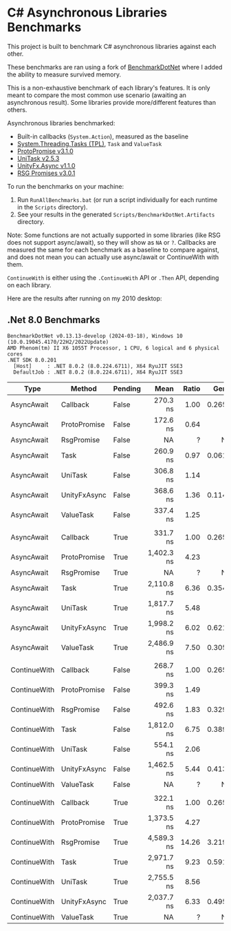 ﻿# C# Asynchronous Libraries Benchmarks

This project is built to benchmark C# asynchronous libraries against each other.

These benchmarks are ran using a fork of [BenchmarkDotNet](https://github.com/dotnet/BenchmarkDotNet) where I added the ability to measure survived memory.

This is a non-exhaustive benchmark of each library's features. It is only meant to compare the most common use scenario (awaiting an asynchronous result). Some libraries provide more/different features than others.

Asynchronous libraries benchmarked:
- Built-in callbacks (`System.Action`), measured as the baseline
- [System.Threading.Tasks (TPL)](https://docs.microsoft.com/en-us/dotnet/standard/parallel-programming/task-parallel-library-tpl), `Task` and `ValueTask`
- [ProtoPromise v3.1.0](https://github.com/timcassell/ProtoPromise)
- [UniTask v2.5.3](https://github.com/Cysharp/UniTask)
- [UnityFx.Async v1.1.0](https://github.com/Arvtesh/UnityFx.Async)
- [RSG Promises v3.0.1](https://github.com/Real-Serious-Games/C-Sharp-Promise)

To run the benchmarks on your machine:
  1. Run `RunAllBenchmarks.bat` (or run a script individually for each runtime in the `Scripts` directory).
  2. See your results in the generated `Scripts/BenchmarkDotNet.Artifacts` directory.

Note:
Some functions are not actually supported in some libraries (like RSG does not support async/await), so they will show as `NA` or `?`.
Callbacks are measured the same for each benchmark as a baseline to compare against, and does not mean you can actually use async/await or ContinueWith with them.

`ContinueWith` is either using the `.ContinueWith` API or `.Then` API, depending on each library.

Here are the results after running on my 2010 desktop:

## .Net 8.0 Benchmarks

```
BenchmarkDotNet v0.13.13-develop (2024-03-18), Windows 10 (10.0.19045.4170/22H2/2022Update)
AMD Phenom(tm) II X6 1055T Processor, 1 CPU, 6 logical and 6 physical cores
.NET SDK 8.0.201
  [Host]     : .NET 8.0.2 (8.0.224.6711), X64 RyuJIT SSE3
  DefaultJob : .NET 8.0.2 (8.0.224.6711), X64 RyuJIT SSE3
```

| Type         | Method       | Pending | Mean       | Ratio | Gen0   | Allocated | Survived |
|------------- |------------- |-------- |-----------:|------:|-------:|----------:|---------:|
| AsyncAwait   | Callback     | False   |   270.3 ns |  1.00 | 0.2651 |     832 B |        - |
| AsyncAwait   | ProtoPromise | False   |   172.6 ns |  0.64 |      - |         - |        - |
| AsyncAwait   | RsgPromise   | False   |         NA |     ? |     NA |        NA |       NA |
| AsyncAwait   | Task         | False   |   260.9 ns |  0.97 | 0.0610 |     192 B |        - |
| AsyncAwait   | UniTask      | False   |   306.8 ns |  1.14 |      - |         - |        - |
| AsyncAwait   | UnityFxAsync | False   |   368.6 ns |  1.36 | 0.1144 |     360 B |        - |
| AsyncAwait   | ValueTask    | False   |   337.4 ns |  1.25 |      - |         - |        - |
|              |              |         |            |       |        |           |          |
| AsyncAwait   | Callback     | True    |   331.7 ns |  1.00 | 0.2651 |     832 B |        - |
| AsyncAwait   | ProtoPromise | True    | 1,402.3 ns |  4.23 |      - |         - |    648 B |
| AsyncAwait   | RsgPromise   | True    |         NA |     ? |     NA |        NA |       NA |
| AsyncAwait   | Task         | True    | 2,110.8 ns |  6.36 | 0.3548 |    1120 B |        - |
| AsyncAwait   | UniTask      | True    | 1,817.7 ns |  5.48 |      - |         - |    744 B |
| AsyncAwait   | UnityFxAsync | True    | 1,998.2 ns |  6.02 | 0.6218 |    1952 B |        - |
| AsyncAwait   | ValueTask    | True    | 2,486.9 ns |  7.50 | 0.3052 |     968 B |     40 B |
|              |              |         |            |       |        |           |          |
| ContinueWith | Callback     | False   |   268.7 ns |  1.00 | 0.2651 |     832 B |        - |
| ContinueWith | ProtoPromise | False   |   399.3 ns |  1.49 |      - |         - |        - |
| ContinueWith | RsgPromise   | False   |   492.6 ns |  1.83 | 0.3290 |    1032 B |        - |
| ContinueWith | Task         | False   | 1,812.0 ns |  6.75 | 0.3891 |    1224 B |        - |
| ContinueWith | UniTask      | False   |   554.1 ns |  2.06 |      - |         - |        - |
| ContinueWith | UnityFxAsync | False   | 1,462.5 ns |  5.44 | 0.4139 |    1304 B |        - |
| ContinueWith | ValueTask    | False   |         NA |     ? |     NA |        NA |       NA |
|              |              |         |            |       |        |           |          |
| ContinueWith | Callback     | True    |   322.1 ns |  1.00 | 0.2651 |     832 B |        - |
| ContinueWith | ProtoPromise | True    | 1,373.5 ns |  4.27 |      - |         - |    336 B |
| ContinueWith | RsgPromise   | True    | 4,589.3 ns | 14.26 | 3.2196 |   10104 B |        - |
| ContinueWith | Task         | True    | 2,971.7 ns |  9.23 | 0.5913 |    1864 B |        - |
| ContinueWith | UniTask      | True    | 2,755.5 ns |  8.56 |      - |         - |  1,296 B |
| ContinueWith | UnityFxAsync | True    | 2,037.7 ns |  6.33 | 0.4959 |    1560 B |     16 B |
| ContinueWith | ValueTask    | True    |         NA |     ? |     NA |        NA |       NA |